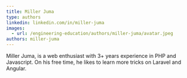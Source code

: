 ```yaml
---
title: Miller Juma
type: authors
linkedin: linkedin.com/in/miller-juma
images:
  - url: /engineering-education/authors/miller-juma/avatar.jpeg
authors: miller-juma
---
```

Miller Juma, is a web enthusiast with 3+ years experience in PHP and Javascript. On his free time, he likes to learn more tricks on Laravel and Angular.
